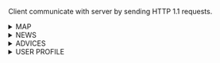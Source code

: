 Client communicate with server by sending HTTP 1.1 requests.


<details><summary>MAP</summary>
<p>


## Collection points get all/specific id

Request example:

```
GET /point/:pointId

USER_ID: 2123
```

Response example:

```
HTTP/1.1 200 OK

{
    "points": [
    {
      "id": 21
      "name": "Pokrovsky bulvar 2",
      "address" : "179Б, улица Попова, Куета, Индустриальный район, Barnaul, городской округ Барнаул, Altai Krai, Siberian Federal District, 656000, Russia",
      "phone_number": "+74994001041",
      "web_site": "https://www.hse.ru/",
      "recycle": ["metal", "glass", "plastic", "paper"],
      "latitude": 38.8951,
      "longitude": -77.0364,
      "works":  "broken" | "would_not_work" | "works_fine",
      "last_updated": 1604343073
      "schedule":{
          "from": "09:00",
          "to": "17:00"
       },
      "corrections_count": 2 
    }
  ] 
}

```
* if `pointId` is not specified, all is returned.
* `shedule` is null when schedule is not specified.

## Search collection points by name

Request example:

```
GET /search?q=Barnaul

USER_ID: 2123
```

Response example:
```
HTTP/1.1 200 OK
content-length: 6020

{
  "points" : [ {
    "id" : 84,
    "name" : " ТерИК ",
    "address" : "179Б, улица Попова, Куета, Индустриальный район, Barnaul, городской округ Барнаул, Altai Krai, Siberian Federal District, 656000, Russia",
    "phone_number" : null,
    "web_site" : null,
    "recycle" : [ "toxic", "other", "paper" ],
    "latitude" : 53.317977,
    "longitude" : 83.640004,
    "works" : "works_fine",
    "last_updated" : 1604352072,
    "schedule" : {
      "from" : null,
      "to" : null
    },
    "corrections_count" : 0
  },...] 
}
```

* Response set is always ten elements at max

## Suggest correction

Request example:

```
POST /correction/suggest

USER_ID: 2123

{
    "id": 21
    "name": "Контейнер ГК "Тайгер-Сибирь",
    "address" : "179Б, улица Попова, Куета, Индустриальный район, Barnaul, городской округ Барнаул, Altai Krai, Siberian Federal District, 656000, Russia",
    "phone_number": "+74994001041",
    "web_site": "https://www.hse.ru/",
    "recycle": ["metal", "glass", "plastic", "paper"],
    "latitude": 38.8951,
    "longitude": -77.0364,
    "works": "works_fine",
    "last_updated": 1604343073
    "shedule":{
        "from": "09:00",
        "to": "17:00"
     },
    "corrections_count": 2 
}
```

Response example:

```
HTTP/1.1 200 OK

{
  "correction_id": 5
}
```

## Get correction by id

Request example:

```
GET /correction/5

USER_ID: 2123
```

Response example:

```
HTTP/1.1 200 OK

{
  "from": {
    "id": 21
    "name": "Pokrovsky bulvar 2",
    "address" : "179Б, улица Попова, Куета, Индустриальный район, Barnaul, городской округ Барнаул, Altai Krai, Siberian Federal District, 656000, Russia",
    "phone_number": "+74994001041",
    "web_site": "https://www.hse.ru/",
    "recycle": ["metal", "glass", "plastic", "paper"],
    "latitude": 38.8951,
    "longitude": -77.0364,
    "works": "broken",
    "last_updated": 1604343073
    "shedule":{
        "from": "09:00",
        "to": "17:00"
     },
    "corrections_count": 2 
  },
  "to": {
    "id": 21
    "name": "Pokrovsky bulvar 2",
    "address" : "179Б, улица Попова, Куета, Индустриальный район, Barnaul, городской округ Барнаул, Altai Krai, Siberian Federal District, 656000, Russia",
    "phone_number": "+74994001041",
    "web_site": "https://www.hse.ru/",
    "recycle": ["metal", "glass", "plastic", "paper"],
    "latitude": 38.8951,
    "longitude": -77.0364,
    "works": "works_fine",
    "last_updated": 1604343073
    "shedule":{
        "from": "09:00",
        "to": "17:00"
     },
    "corrections_count": 2 
  }
}
```

</p>
</details>

<details><summary>NEWS</summary>
<p>


## Get news

Request example:

```
GET /news?page=1&size=10

USER_ID: 2123
```

Response example:

```
HTTP/1.1 200 OK

{
  "news": [
    {
      "id": 12,
      "title": "City pollution ranking",
      "conent": "The polluted city is ...",
      "source": "https://www.forbes.ru/newsroom/obshchestvo/393811-eksperty-nazvali-samye-zagryaznennye-goroda-rossii"
    }
  ]
}
```

## Add news to favourite

Request example:

```
POST /news/12/add_to_favourites

USER_ID: 2123

{
  "news_id" : 56
}
```

Response example:

```
HTTP/1.1 200 OK
```

</p>
</details>

<details><summary>ADVICES</summary>
<p>
  

</p>
</details>

<details><summary>USER PROFILE</summary>
<p>

## New user creation endpoint

Request example:

```
GET /new_user
```

Response example:

```
HTTP/1.1 200 OK

{
  "user_id": 2123
}
```

The received `user_id` is expected to be used for subsequent requests as a value of "USER_ID" header.

## Change name

Request example:

```
POST /change_name

USER_ID: 2123

{
  "change_to" : "John Smith"
}
```

Response example:

```
HTTP/1.1 200 OK

{}
```

## Get me

Request example:

```
GET /me

USER_ID: 2123
```

Response example:

```
HTTP/1.1 200 OK

{
  "name" : "John Smith",
  "photo_url" : "shorturl.at/ehsJ3",
  "favourite_news_ids" : [1, 56, 5544],
  "collection_points_corrections_ids": 
    {
      "approved": [5,6,122],
      "not_approved": [1,7,12]
    }
}
```



</p>
</details>
